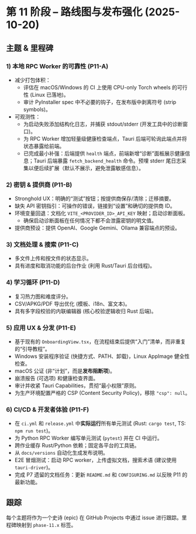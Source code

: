 # 第 11 阶段 – 路线图与发布强化 (2025-10-20)

## 主题 & 里程碑

### 1) 本地 RPC Worker 的可靠性 (P11-A)
- 减少打包体积：
  - 评估在 macOS/Windows 的 CI 上使用 CPU-only Torch wheels 的可行性 (Linux 已落地)。
  - 审计 PyInstaller spec 中不必要的钩子，在发布版中剥离符号 (strip symbols)。
- 可观测性：
  - 为启动失败添加结构化日志，并捕获 stdout/stderr (开发工具中的诊断窗口)。
  - 为 RPC Worker 增加轻量级健康检查端点，Tauri 后端可轮询此端点并将状态暴露给前端。
  - 已完成最小补强：后端提供 `health` 端点，前端新增“诊断”面板展示健康信息；Tauri 后端暴露 `fetch_backend_health` 命令。预埋 stderr 尾日志采集以便后续扩展（默认不展示，避免泄露敏感信息）。


### 2) 密钥 & 提供商 (P11-B)
- Stronghold UX：明确的“测试”按钮；按提供商保存/清除；迁移摘要。
- 缺失 API 密钥指引：可操作的错误，链接到“设置”和确切的提供商 ID。
- 环境变量回退：文档化 `VITE_<PROVIDER_ID>_API_KEY` 映射；启动诊断面板。
  - 确保启动诊断面板在任何情况下都不会泄露密钥的明文值。
- 提供商预设：提供 OpenAI、Google Gemini、Ollama 兼容端点的预设。

### 3) 文档处理 & 搜索 (P11-C)
- 多文件上传和按文件的状态显示。
- 具有进度和取消功能的后台作业 (利用 Rust/Tauri 后台线程)。

### 4) 学习循环 (P11-D)
- 复习热力图和难度评分。
- CSV/APKG/PDF 导出优化 (模板、i18n、富文本)。
- 具有多字段校验的内联编辑器 (核心校验逻辑收归 Rust 后端)。

### 5) 应用 UX & 分发 (P11-E)
-  基于现有的 `OnboardingView.tsx`，在流程结束后提供“入门”清单，而非重复的“引导教程”。
- Windows 安装程序验证 (快捷方式、PATH、卸载)，Linux AppImage 健全性检查。
-  macOS 公证 (非“计划”，而是**发布阻断项**)。
- 崩溃报告 (可选项) 和健康检查界面。
- 审计并收紧 Tauri Capabilities，贯彻“最小权限”原则。
- 为生产环境配置严格的 CSP (Content Security Policy)，移除 `"csp": null`。

### 6) CI/CD & 开发者体验 (P11-F)
- 在 `ci.yml` 和 `release.yml` 中**实际运行**所有单元测试 (Rust: `cargo test`, TS: `npm run test`)。
- 为 Python RPC Worker 编写单元测试 (`pytest`) 并在 CI 中运行。
- 跨作业缓存 Rust/Python 依赖；固定各平台的工具链。
- 从 `docs/versions` 自动化生成发布说明。
- E2E 冒烟测试：启动 RPC worker，上传虚拟文档，搜索术语 (建议使用 `tauri-driver`)。
- 完成 P7 遗留的文档任务：更新 `README.md` 和 `CONFIGURING.md` 以反映 P11 的最新功能。

## 跟踪
每个主题将作为一个史诗 (epic) 在 GitHub Projects 中通过 issue 进行跟踪。里程碑映射到 `phase-11.x` 标签。